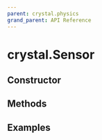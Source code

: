 ```yaml
---
parent: crystal.physics
grand_parent: API Reference
---
```


# crystal.Sensor

## Constructor

## Methods

## Examples

